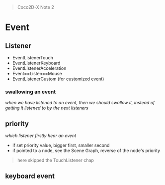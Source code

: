 > Coco2D-X Note 2

# Event

## Listener

- EventListenerTouch
- EventListenerKeyboard
- EventListenerAcceleration
- Event==Listen==Mouse
- EventListenerCustom (for customized event)

### swallowing an event

_when we have listened to an event, then we should swallow it, instead of getting it listened to by the next listeners_

## priority

*which listener firstly hear an event*

- if set priority value, bigger first, smaller second
- if pointed to a node, see the Scene Graph, reverse of the node's priority

> here skipped the TouchListener chap

## keyboard event

